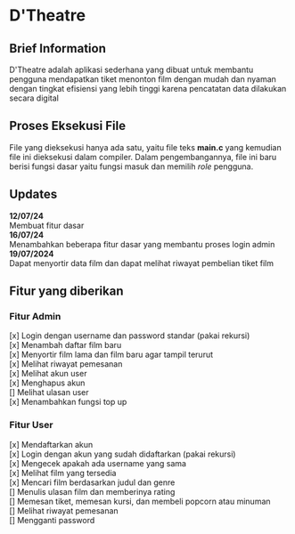 # D'Theatre
## Brief Information
D'Theatre adalah aplikasi sederhana yang dibuat untuk membantu pengguna mendapatkan tiket menonton film dengan mudah dan nyaman dengan tingkat efisiensi yang lebih tinggi karena pencatatan data dilakukan secara digital

## Proses Eksekusi File
File yang dieksekusi hanya ada satu, yaitu file teks **main.c** yang kemudian file ini dieksekusi dalam compiler. Dalam pengembangannya, file ini baru berisi fungsi dasar yaitu fungsi masuk dan memilih *role* pengguna. 

## Updates
**12/07/24**<br/>
Membuat fitur dasar<br/>
**16/07/24**<br/>
Menambahkan beberapa fitur dasar yang membantu proses login admin<br/>
**19/07/2024**<br/>
Dapat menyortir data film dan dapat melihat riwayat pembelian tiket film<br/>

## Fitur yang diberikan
### Fitur Admin
[x] Login dengan username dan password standar (pakai rekursi)<br/>
[x] Menambah daftar film baru<br/>
[x] Menyortir film lama dan film baru agar tampil terurut<br/>
[x] Melihat riwayat pemesanan<br/>
[x] Melihat akun user<br/>
[x] Menghapus akun<br/>
[] Melihat ulasan user<br/>
[x] Menambahkan fungsi top up

### Fitur User
[x] Mendaftarkan akun<br/>
[x] Login dengan akun yang sudah didaftarkan (pakai rekursi)<br/>
[x] Mengecek apakah ada username yang sama<br/>
[x] Melihat film yang tersedia<br/>
[x] Mencari film berdasarkan judul dan genre <br/>
[] Menulis ulasan film dan memberinya rating<br/>
[] Memesan tiket, memesan kursi, dan membeli popcorn atau minuman<br/>
[] Melihat riwayat pemesanan<br/>
[] Mengganti password<br/>
